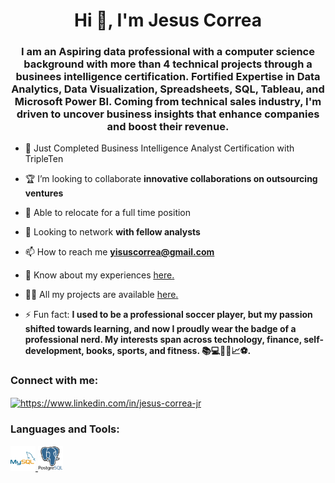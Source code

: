 <h1 align="center">Hi 👋, I'm Jesus Correa</h1>
<h3 align="center">I am an Aspiring data professional with a computer science background with more than 4 technical projects through a businees intelligence certification. Fortified Expertise in Data Analytics, Data Visualization, Spreadsheets, SQL, Tableau, and Microsoft Power BI. Coming from  technical sales industry, I'm driven to uncover business insights that enhance companies and boost their revenue.</h3>

- 🌱 Just Completed Business Intelligence Analyst Certification with TripleTen

- :trophy: I’m looking to collaborate **innovative collaborations on outsourcing ventures**

- 💬 Able to relocate for a full time position

- 🤝 Looking to network **with fellow analysts**

- 📫 How to reach me **yisuscorrea@gmail.com**

- 📄 Know about my experiences <a href='https://docs.google.com/document/d/1arv8N_7KtHu8HI8uB_EYSFUAqldc9uXZvfIf-s49KVQ/edit?usp=sharing' target=_blank><u>here</u>.</a>

 - 👨‍💻 All  my projects are available <a href='https://github.com/Jesuscorrea10/Data_projects_TripleTen/tree/main' target=_blank><u>here</u>.</a>
 
- ⚡ Fun fact: **I used to be a professional soccer player, but my passion shifted towards learning, and now I proudly wear the badge of a professional nerd. My interests span across technology, finance, self-development, books, sports, and fitness. 📚💻🏋️‍♀️📈⚽.**
<h3 align="left">Connect with me:</h3>
<p align="left">

<a href="https://www.linkedin.com/in/jesus-correa-jr" target="blank"><img align="center" src="https://raw.githubusercontent.com/rahuldkjain/github-profile-readme-generator/master/src/images/icons/Social/linked-in-alt.svg" alt="https://www.linkedin.com/in/jesus-correa-jr" height="30" width="40" /></a>


<h3 align="left">Languages and Tools:</h3>
<p align="left"> <a href="https://www.mysql.com/" target="_blank" rel="noreferrer"> <img src="https://raw.githubusercontent.com/devicons/devicon/master/icons/mysql/mysql-original-wordmark.svg" alt="mysql" width="40" height="40"/> </a> <a href="https://www.postgresql.org" target="_blank" rel="noreferrer"> <img src="https://raw.githubusercontent.com/devicons/devicon/master/icons/postgresql/postgresql-original-wordmark.svg" alt="postgresql" width="40" height="40"/> </a> </p>
